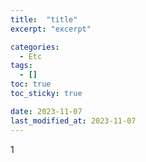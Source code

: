 ```yaml
---
title:  "title"
excerpt: "excerpt"

categories:
  - Etc
tags:
  - []
toc: true
toc_sticky: true

date: 2023-11-07
last_modified_at: 2023-11-07
---
```


1